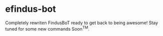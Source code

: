 # efindus-bot
Completely rewriten FindusBoT ready to get back to being awesome! Stay tuned for some new commands Soon<sup>TM</sup>.
